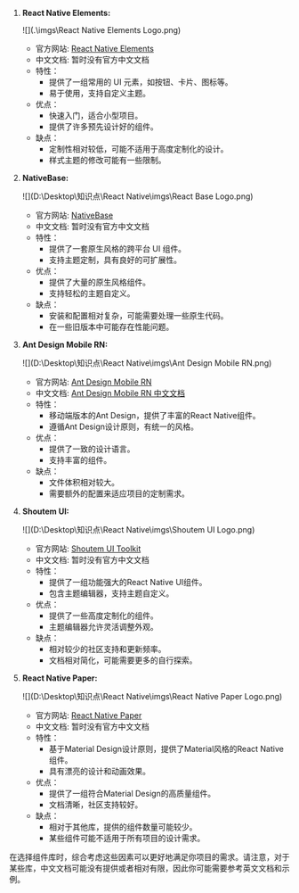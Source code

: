1. **React Native Elements:**

   ![](.\imgs\React Native Elements Logo.png)

   - 官方网站: [React Native Elements](https://reactnativeelements.com/docs/)
   - 中文文档: 暂时没有官方中文文档
   - 特性：
     - 提供了一组常用的 UI 元素，如按钮、卡片、图标等。
     - 易于使用，支持自定义主题。
   - 优点：
     - 快速入门，适合小型项目。
     - 提供了许多预先设计好的组件。
   - 缺点：
     - 定制性相对较低，可能不适用于高度定制化的设计。
     - 样式主题的修改可能有一些限制。

2. **NativeBase:**
   
   ![](D:\Desktop\知识点\React Native\imgs\React Base Logo.png)
   
   - 官方网站: [NativeBase](https://nativebase.io/)
   - 中文文档: 暂时没有官方中文文档
   - 特性：
     - 提供了一套原生风格的跨平台 UI 组件。
     - 支持主题定制，具有良好的可扩展性。
   - 优点：
     - 提供了大量的原生风格组件。
     - 支持轻松的主题自定义。
   - 缺点：
     - 安装和配置相对复杂，可能需要处理一些原生代码。
     - 在一些旧版本中可能存在性能问题。
   
3. **Ant Design Mobile RN:**
   
   ![](D:\Desktop\知识点\React Native\imgs\Ant Design Mobile RN.png)
   
   - 官方网站: [Ant Design Mobile RN](https://rn.mobile.ant.design/)
   - 中文文档: [Ant Design Mobile RN 中文文档](https://rn.mobile.ant.design/)
   - 特性：
     - 移动端版本的Ant Design，提供了丰富的React Native组件。
     - 遵循Ant Design设计原则，有统一的风格。
   - 优点：
     - 提供了一致的设计语言。
     - 支持丰富的组件。
   - 缺点：
     - 文件体积相对较大。
     - 需要额外的配置来适应项目的定制需求。
   
4. **Shoutem UI:**
   
   ![](D:\Desktop\知识点\React Native\imgs\Shoutem UI Logo.png)
   
   - 官方网站: [Shoutem UI Toolkit](https://shoutem.github.io/docs/ui-toolkit/introduction)
   - 中文文档: 暂时没有官方中文文档
   - 特性：
     - 提供了一组功能强大的React Native UI组件。
     - 包含主题编辑器，支持主题自定义。
   - 优点：
     - 提供了一些高度定制化的组件。
     - 主题编辑器允许灵活调整外观。
   - 缺点：
     - 相对较少的社区支持和更新频率。
     - 文档相对简化，可能需要更多的自行探索。
   
5. **React Native Paper:**
   
   ![](D:\Desktop\知识点\React Native\imgs\React Native Paper Logo.png)
   
   - 官方网站: [React Native Paper](https://callstack.github.io/react-native-paper/)
   - 中文文档: 暂时没有官方中文文档
   - 特性：
     - 基于Material Design设计原则，提供了Material风格的React Native组件。
     - 具有漂亮的设计和动画效果。
   - 优点：
     - 提供了一组符合Material Design的高质量组件。
     - 文档清晰，社区支持较好。
   - 缺点：
     - 相对于其他库，提供的组件数量可能较少。
     - 某些组件可能不适用于所有项目的设计需求。

在选择组件库时，综合考虑这些因素可以更好地满足你项目的需求。请注意，对于某些库，中文文档可能没有提供或者相对有限，因此你可能需要参考英文文档和示例。